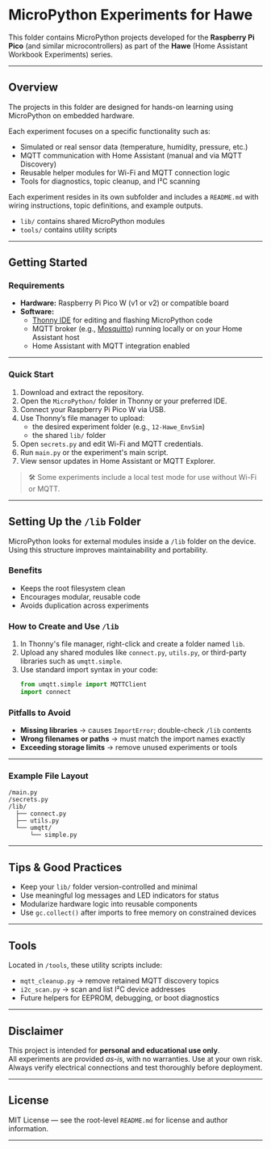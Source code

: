 # MicroPython Experiments for Hawe

This folder contains MicroPython projects developed for the **Raspberry Pi Pico** (and similar microcontrollers) as part of the **Hawe** (Home Assistant Workbook Experiments) series.

---

## Overview

The projects in this folder are designed for hands-on learning using MicroPython on embedded hardware.

Each experiment focuses on a specific functionality such as:

- Simulated or real sensor data (temperature, humidity, pressure, etc.)  
- MQTT communication with Home Assistant (manual and via MQTT Discovery)  
- Reusable helper modules for Wi-Fi and MQTT connection logic  
- Tools for diagnostics, topic cleanup, and I²C scanning  

Each experiment resides in its own subfolder and includes a `README.md` with wiring instructions, topic definitions, and example outputs.

- `lib/` contains shared MicroPython modules  
- `tools/` contains utility scripts  

---

## Getting Started

### Requirements

- **Hardware:** Raspberry Pi Pico W (v1 or v2) or compatible board  
- **Software:**  
  - [Thonny IDE](https://thonny.org) for editing and flashing MicroPython code  
  - MQTT broker (e.g., [Mosquitto](https://mosquitto.org)) running locally or on your Home Assistant host  
  - Home Assistant with MQTT integration enabled  

---

### Quick Start

1. Download and extract the repository.
2. Open the `MicroPython/` folder in Thonny or your preferred IDE.
3. Connect your Raspberry Pi Pico W via USB.
4. Use Thonny’s file manager to upload:
   - the desired experiment folder (e.g., `12-Hawe_EnvSim`)
   - the shared `lib/` folder
5. Open `secrets.py` and edit Wi-Fi and MQTT credentials.
6. Run `main.py` or the experiment's main script.
7. View sensor updates in Home Assistant or MQTT Explorer.

> 🛠️ Some experiments include a local test mode for use without Wi-Fi or MQTT.

---

## Setting Up the `/lib` Folder

MicroPython looks for external modules inside a `/lib` folder on the device. Using this structure improves maintainability and portability.

### Benefits

- Keeps the root filesystem clean  
- Encourages modular, reusable code  
- Avoids duplication across experiments  

### How to Create and Use `/lib`

1. In Thonny's file manager, right-click and create a folder named `lib`.  
2. Upload any shared modules like `connect.py`, `utils.py`, or third-party libraries such as `umqtt.simple`.  
3. Use standard import syntax in your code:
   ```python
   from umqtt.simple import MQTTClient
   import connect
   ```

### Pitfalls to Avoid

- **Missing libraries** → causes `ImportError`; double-check `/lib` contents  
- **Wrong filenames or paths** → must match the import names exactly  
- **Exceeding storage limits** → remove unused experiments or tools  

---

### Example File Layout

```
/main.py
/secrets.py
/lib/
  ├── connect.py
  ├── utils.py
  └── umqtt/
      └── simple.py
```

---

## Tips & Good Practices

- Keep your `lib/` folder version-controlled and minimal  
- Use meaningful log messages and LED indicators for status  
- Modularize hardware logic into reusable components  
- Use `gc.collect()` after imports to free memory on constrained devices  

---

## Tools

Located in `/tools`, these utility scripts include:

- `mqtt_cleanup.py` → remove retained MQTT discovery topics  
- `i2c_scan.py` → scan and list I²C device addresses  
- Future helpers for EEPROM, debugging, or boot diagnostics  

---

## Disclaimer

This project is intended for **personal and educational use only**.  
All experiments are provided _as-is_, with no warranties. Use at your own risk.  
Always verify electrical connections and test thoroughly before deployment.

---

## License

MIT License — see the root-level `README.md` for license and author information.

---

